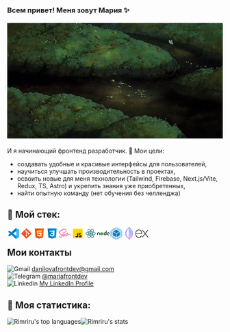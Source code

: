 ### Всем привет! Меня зовут Мария ✨
<p align="center">
 <img alt="Greeting gif" style="display: block; margin: 20px auto;" src="./images/greeting-gif.gif">
</p>

И я начинающий фронтенд разработчик. 🤠 Мои цели:
 - создавать удобные и красивые интерфейсы для пользователей, 
 - научиться улучшать производительность в проектах,
 - освоить новые для меня технологии (Tailwind, Firebase, Next.js/Vite, Redux, TS, Astro) и укрепить знания уже приобретенных,
 - найти опытную команду (нет обучения без челленджа)

## 👀 Мой стек:
  <img align="left" width="30" alt="VS Code" src="./images/vscode.png" >
  <img align="left" width="30" alt="Git" src="./images/git.png" >
  <img align="left" width="30" alt="HTML" src="./images/html.png" >
  <img align="left" width="30" alt="CSS" src="./images/css.png" >
  <img align="left" width="30" alt="Sass" src="./images/sass.png" >
  <img align="left" width="30" alt="Javascript" src="./images/javascript.png" >
  <img align="left" width="30" alt="React" src="./images/react.png" >
  <img align="left" width="30" alt="Node.js" src="./images/nodejs.png" >
  <img align="left" width="30" alt="Webpack" src="./images/webpack.png" >
  <img align="left" width="30" alt="Mongo Db" src="./images/mongodb.png" >
  <img align="left" width="30" alt="Express.js" src="./images/expressjs.png" >
  <br>

## Мои контакты
<img width="16" src="https://img.icons8.com/color/48/gmail-new.png" alt="Gmail">      <danilovafrontdev@gmail.com>
<br>
<img width="16" src="https://img.icons8.com/color/48/telegram-app--v1.png" alt="Telegram">      [@mariafrontdev](https://t.me/mariafrontdev)
<br>
<img width="16" src="https://img.icons8.com/color/48/linkedin.png" alt="Linkedin">       [My LinkedIn Profile](https://www.linkedin.com/in/danilova-maria/)

## 🗿 Моя статистика:

<img alt="Rimriru's top languages" height="170" src="https://github-readme-stats.vercel.app/api/top-langs/?username=Rimriru&layout=compact&theme=transparent"><img alt="Rimriru's stats" src="https://github-readme-stats.vercel.app/api?username=Rimriru&show_icons=true&theme=transparent&rank_icon=percentile&hide=contribs">
